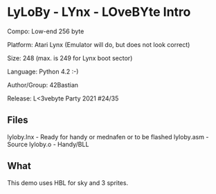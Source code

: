 # LyLoBy - LYnx - LOveBYte Intro

Compo: Low-end 256 byte

Platform: Atari Lynx (Emulator will do, but does not look correct)

Size: 248 (max. is 249 for Lynx boot sector)

Language: Python 4.2 :-)

Author/Group: 42Bastian

Release: L<3vebyte Party 2021 #24/35

## Files

lyloby.lnx - Ready for handy or mednafen or to be flashed
lyloby.asm - Source
lyloby.o   - Handy/BLL

## What

This demo uses HBL for sky and 3 sprites.
